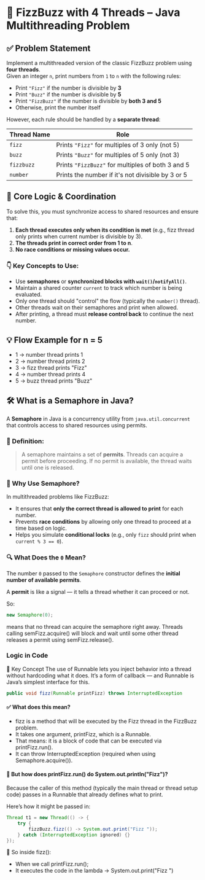 # 🧵 FizzBuzz with 4 Threads – Java Multithreading Problem

## ✅ Problem Statement

Implement a multithreaded version of the classic FizzBuzz problem using **four threads**.  
Given an integer `n`, print numbers from `1` to `n` with the following rules:

- Print `"Fizz"` if the number is divisible by **3**
- Print `"Buzz"` if the number is divisible by **5**
- Print `"FizzBuzz"` if the number is divisible by **both 3 and 5**
- Otherwise, print the number itself

However, each rule should be handled by a **separate thread**:

| Thread Name | Role                            |
|-------------|---------------------------------|
| `fizz`      | Prints `"Fizz"` for multiples of 3 only (not 5) |
| `buzz`      | Prints `"Buzz"` for multiples of 5 only (not 3) |
| `fizzbuzz`  | Prints `"FizzBuzz"` for multiples of both 3 and 5 |
| `number`    | Prints the number if it's not divisible by 3 or 5 |

## 🧠 Core Logic & Coordination

To solve this, you must synchronize access to shared resources and ensure that:

1. **Each thread executes only when its condition is met** (e.g., fizz thread only prints when current number is divisible by 3).
2. **The threads print in correct order from 1 to n**.
3. **No race conditions or missing values occur.**

### 👇 Key Concepts to Use:

- Use **semaphores** or **synchronized blocks with `wait()`/`notifyAll()`**.
- Maintain a shared counter `current` to track which number is being evaluated.
- Only one thread should "control" the flow (typically the `number()` thread).
- Other threads wait on their semaphores and print when allowed.
- After printing, a thread must **release control back** to continue the next number.

## 💡 Flow Example for n = 5
- 1 → number thread prints 1
- 2 → number thread prints 2
- 3 → fizz thread prints "Fizz"
- 4 → number thread prints 4
- 5 → buzz thread prints "Buzz"

## 🛠️ What is a Semaphore in Java?

A **Semaphore** in Java is a concurrency utility from `java.util.concurrent` that controls access to shared resources using permits.

### 🔐 Definition:
> A semaphore maintains a set of **permits**. Threads can acquire a permit before proceeding. If no permit is available, the thread waits until one is released.

### 🧭 Why Use Semaphore?

In multithreaded problems like FizzBuzz:

- It ensures that **only the correct thread is allowed to print** for each number.
- Prevents **race conditions** by allowing only one thread to proceed at a time based on logic.
- Helps you simulate **conditional locks** (e.g., only `fizz` should print when `current % 3 == 0`).

### 🔍 What Does the `0` Mean?

The number `0` passed to the `Semaphore` constructor defines the **initial number of available permits**.

A **permit** is like a signal — it tells a thread whether it can proceed or not.

So:

```java
new Semaphore(0);
```

means that no thread can acquire the semaphore right away. Threads calling semFizz.acquire() will block and wait until some other thread releases a permit using semFizz.release().

### Logic in Code
🧠 Key Concept
The use of Runnable lets you inject behavior into a thread without hardcoding what it does. It’s a form of callback — and Runnable is Java’s simplest interface for this.

```java
public void fizz(Runnable printFizz) throws InterruptedException
```

#### ✅ What does this mean?
- fizz is a method that will be executed by the Fizz thread in the FizzBuzz problem.
- It takes one argument, printFizz, which is a Runnable.
- That means: it is a block of code that can be executed via printFizz.run().
- It can throw InterruptedException (required when using Semaphore.acquire()).

#### 🧠 But how does printFizz.run() do System.out.println("Fizz")?
Because the caller of this method (typically the main thread or thread setup code) passes in a Runnable that already defines what to print.


Here’s how it might be passed in:
```java
Thread t1 = new Thread(() -> {
    try {
        fizzBuzz.fizz(() -> System.out.print("Fizz "));
    } catch (InterruptedException ignored) {}
});
```
🔁 So inside fizz():

- When we call printFizz.run();
- It executes the code in the lambda → System.out.print("Fizz ")
